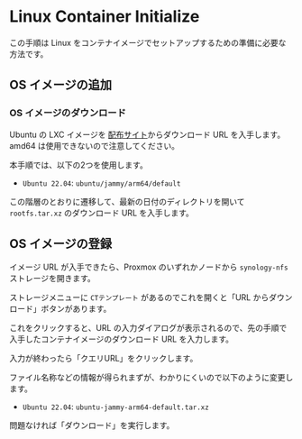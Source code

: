 # Linux Container Initialize

この手順は Linux をコンテナイメージでセットアップするための準備に必要な方法です。

## OS イメージの追加

### OS イメージのダウンロード

Ubuntu の LXC イメージを [配布サイト](https://uk.lxd.images.canonical.com/images/)からダウンロード URL を入手します。amd64 は使用できないので注意してください。

本手順では、以下の2つを使用します。

- `Ubuntu 22.04`: `ubuntu/jammy/arm64/default`

この階層のとおりに遷移して、最新の日付のディレクトリを開いて `rootfs.tar.xz` のダウンロード URL を入手します。

## OS イメージの登録

イメージ URL が入手できたら、Proxmox のいずれかノードから `synology-nfs` ストレージを開きます。

ストレージメニューに `CTテンプレート` があるのでこれを開くと「URL からダウンロード」ボタンがあります。

これをクリックすると、URL の入力ダイアログが表示されるので、先の手順で入手したコンテナイメージのダウンロード URL を入力します。

入力が終わったら「クエリURL」をクリックします。

ファイル名称などの情報が得られまずが、わかりにくいので以下のように変更します。

- `Ubuntu 22.04`: `ubuntu-jammy-arm64-default.tar.xz`

問題なければ「ダウンロード」を実行します。
